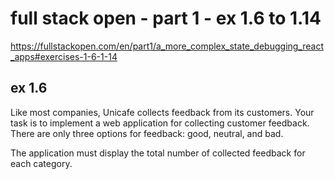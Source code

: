 # full stack open - part 1 - ex 1.6 to 1.14

https://fullstackopen.com/en/part1/a_more_complex_state_debugging_react_apps#exercises-1-6-1-14


## ex 1.6
Like most companies, Unicafe collects feedback from its customers. Your task is to implement a web application for collecting customer feedback. There are only three options for feedback: good, neutral, and bad.

The application must display the total number of collected feedback for each category.